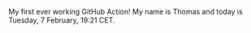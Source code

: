My first ever working GitHub Action!
My name is Thomas and today is Tuesday, 7 February, 19:21 CET. 
